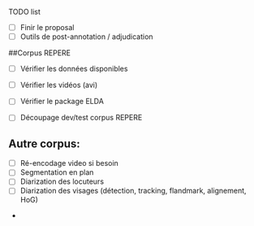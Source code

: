 
TODO list

- [ ] Finir le proposal
- [ ] Outils de post-annotation / adjudication

##Corpus REPERE
- [ ] Vérifier les données disponibles
- [ ] Vérifier les vidéos (avi)
- [ ] Vérifier le package ELDA
- [ ] Découpage dev/test corpus REPERE


## Autre corpus:
- [ ] Ré-encodage video si besoin
- [ ] Segmentation en plan
- [ ] Diarization des locuteurs
- [ ] Diarization des visages (détection, tracking, flandmark, alignement, HoG)
- 
